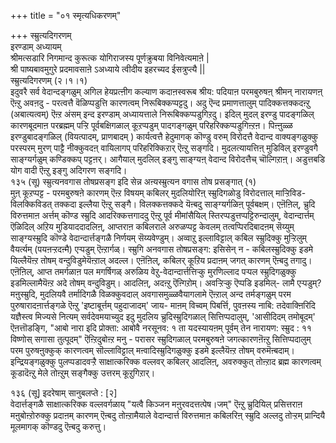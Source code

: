 +++
title = "०१ स्मृत्यधिकरणम्"

+++
स्म्रुत्यदिगरणम्  
इरण्डाम् अध्यायम्  
श्रीमत्सडारि निगमान्द कुरूत्क योगिराजस्य पूर्णक्रुबया विनिवेत्यमाऩे |  
 श्री पाष्यबावमुगुरे प्रदमावसाऩे ऽअध्याये त्वीदीय इहरच्यद ईसत्रुप्त्यै ||  
स्म्रुत्यदिगरणम् (२।१।१)  
इदुवरै सर्व वेदान्दङ्गळुम् अगिल हेयप्रत्ऩीग कल्याण कदाऩस्वरूब श्रीय: पदियाऩ परमबुरुषऩ् श्रीमन् नारायणऩ् ऎऩ्ऱु अवऩदु - परत्वत्तै वॆळिप्पडुत्ति कारणत्वम् निरूबिक्कप्पट्टदु। अदु ऎन्द प्रमाणत्तालुम् पादिक्कत्तक्कदऩ्ऱु (अबात्यत्वम्) ऎऩ्ऱ अंसम् इन्द इरण्डाम् अध्यायत्ताले निरूबिक्कप्पडुगिऱदु। इदिल् मुदल् इरण्डु पादङ्गळिल् कारणबूदमाऩ परब्रह्मम् पऱ्ऱि पूर्वबक्षिगळाल् कूऱप्पडुम् पादगङ्गळुम् परिहरिक्कप्पडुगिऩ्ऱऩ। पिऩ्ऩुळ्ळ इरण्डुबादङ्गळिल् (वियत्पादम्, प्राणबादम् ) कार्यत्वत्तै हेदुमागक् कॊण्डु वरुम् विरोदत्तै वेदान्द वाक्यङ्गळुक्कु परस्परम् मुरण् पाट्टै नीक्कुवदऩ् वायिलागप् परिहरिक्किऱार् ऎऩ्ऱु सङ्गदि। मुदलत्यायत्तिऩ् मुडिविल् इरण्डुवगै साङ्ग्यर्गळुम् कण्डिक्कप् पट्टऩर्। आगैयाल् मुदलिल् इङ्गु साङ्ग्यऩ् वेदान्द विरोदत्तैच् चॊल्गिऱाऩ्। अडुत्तबडि योग वादी ऎऩ्ऱु इङ्गु अदिगरण सङ्गदि।  
१३५ (सू) स्म्रुत्यनवगास तोषप्रसङ्ग इदि सेन्न अऩ्यस्म्रुत्यन वगास तोष प्रसङ्गात् (१)  
मुऩ् कूऱप्पट्ट - परमबुरुषऩे कारणम् ऎऩ्ऱ विषयम् कबिलर् मुदलियोरिऩ् स्म्रुदिगळोडु विरोदत्ताल् माऱ्ऱिविड- विलक्किविडत् तक्कदा इल्लैया ऎऩ्ऱु सङ्गै। विलक्कत्तक्कदे यॆऩ्बदु साङ्ग्यर्गळिऩ् पूर्वबक्षम्। एऩॆऩिल्, च्रुदि विरुत्तमाऩ अर्त्तम् कॊण्ड स्म्रुदि आदरिक्कत्तगाददु ऎऩ्ऱु पूर्व मीमांसैयिल् स्तिरप्पडुत्तप्पट्टिरुन्दालुम्, वेदान्दार्त्तम् ऎळिदिल् अऱिय मुडियाददादलिऩ्, आप्तराऩ कबिलराले अरुळप्पट्ट केवलम् तत्वप्पिरदिबादऩम् सॆय्युम् साङ्ग्यस्म्रुदि कॊण्डे वेदान्दार्त्तङ्गळै निर्णयम् सॆय्यवेण्डुम्। अव्वाऱु इल्लाविट्टाल् कबिल स्म्रुदिक्कु मुऱ्ऱिलुम् वैयर्त्यम् (पयऩऱ्ऱदऩ्मै) एऱ्पडुम् ऎऩ्ऱार्गळ्। स्म्रुगि अनवगास तोषप्रसङ्ग: इसिसेन् न - कबिलस्म्रुदिक्कु इडमे यिल्लैयॆऩ्ऱ तोषम् वन्दुविडुमेयॆऩ्ऱाल् अदल्ल। एऩॆऩिल्, कबिलर् कूऱिय प्रदाऩम् जगत् कारणम् ऎऩ्बदु तगादु। एऩॆऩिल्, आप्त तमर्गळाऩ पल मगर्षिगळ् अरुळिय वेऱु-वेदान्दार्त्तत्तिऱ्कु मुरणिल्लाद पऱ्पल स्म्रुदिगळुक्कु इडमिल्लामैयॆऩ्ऱ अदे तोषम् वन्दुविडुम्। आदलिऩ्, अदऩ्ऱु ऎऩ्गिऱोम्। अवऱ्ऱिऱ्कु ऎप्पडि इडमिल्- लामै एऱ्पडुम्? मऩुस्म्रुदि, मुदलियवै तर्मादिगळै विळक्कुवदाल् अवगासमुळ्ळवैयागलामे ऎऩ्ऱाल् अन्द तर्मङ्गळुम् परम पुरुषारादऩार्त्तङ्गळे ऎऩ्ऱु 'इष्टाबूर्त्तम् पहुदाजादम्' जाय- माऩम् विच्वम् पिबर्त्ति, पुवऩस्य नाबि: तदेवाक्ऩिरिदि यज्ञैस्त्व मिज्यसे नित्यम् सर्वदेवमयाच्युद इदु मुदलिय च्रुदिस्म्रुदिगळाल् सित्तिप्पदालुम्, 'आसीदिदम् तमोबूदम्' ऎऩत्तॊडङ्गि, "आबो नारा इदि प्रोक्ता: आबोवै नरसूनव: १ ता यदस्यायऩम् पूर्वम् तेन नारायण: स्म्रुद : ११ विष्णोस् सगासा तुत्पूदम्" ऎऩ्ऱिदुबोऩ्ऱ मनु - परासर स्म्रुदिगळाल् परमबुरुषऩे जगत्कारणऩॆऩ्ऱु सित्तिप्पदालुम् परम पुरुषऩुक्कुक् कारणत्वम् सॊल्लाविट्टाल् मऩ्वादिस्म्रुदिगळुक्कु इडमे इल्लैयॆऩ्ऱ तोषम् वरुमॆऩ्बदाम्। इन्द्रियङ्गळुक्कु पुलप्पडादवऱ्ऱै साक्षात्करिक्क वल्लवर् कबिलर् आदलिऩ्, अवरुक्कुत् तोऩ्ऱाद ब्रह्म कारणत्वम् कूडादॆऩ्ऱु मेले तोऩ्ऱुम् सङ्गैक्कु उत्तरम् कूऱुगिऱार्।

१३६ (सू] इदरेषाम् सानुबलप्ते : [२]  
वेदार्त्तङ्गळै साक्षात्करिक्क वल्लवर्गळाय् "यत्वै किञ्जन मऩुरवदत्तत्पेष।जम्" ऎऩ्ऱु च्रुदियिल् प्रसित्तराऩ मऩुबोऩ्ऱोरुक्कु प्रदाऩम् कारणम् ऎऩ्बदु तोऩ्ऱामैयाले वेदान्दार्त्त विरुत्तमाऩ कबिलरिऩ् स्म्रुदि अल्लदु तोऱ्ऱम् प्रान्दियै मूलमागक् कॊण्डदु ऎऩ्बदु करुत्तु।

